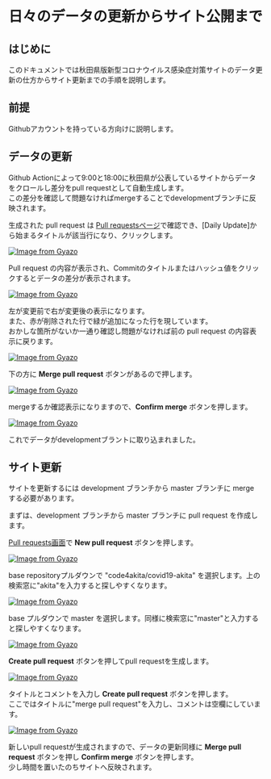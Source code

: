 # 日々のデータの更新からサイト公開まで

## はじめに

このドキュメントでは秋田県版新型コロナウイルス感染症対策サイトのデータ更新の仕方からサイト更新までの手順を説明します。

## 前提

Githubアカウントを持っている方向けに説明します。  

## データの更新

Github Actionによって9:00と18:00に秋田県が公表しているサイトからデータをクロールし差分をpull requestとして自動生成します。  
この差分を確認して問題なければmergeすることでdevelopmentブランチに反映されます。  

生成された pull request は [Pull requestsページ](https://github.com/code4akita/covid19-akita/pull)で確認でき、[Daily Update]から始まるタイトルが該当行になり、クリックします。  

[![Image from Gyazo](https://i.gyazo.com/b7e35f8d15b1ed84bd6b888e97e06697.png)](https://github.com/code4akita/covid19-akita/pulls)


Pull request の内容が表示され、Commitのタイトルまたはハッシュ値をクリックするとデータの差分が表示されます。

[![Image from Gyazo](https://i.gyazo.com/5fd31d00a688217a04fcff3f80403ac2.png)](https://github.com/code4akita/covid19-akita/pull/29/commits/8394b628014a59c789280b826b60286d4e2142ef)


左が変更前で右が変更後の表示になります。  
また、赤が削除された行で緑が追加になった行を現しています。  
おかしな箇所がないか一通り確認し問題がなければ前の pull request の内容表示に戻ります。

[![Image from Gyazo](https://i.gyazo.com/a2330b6afb01bb3ee67896c7ee4f7c3e.png)](https://github.com/code4akita/covid19-akita/pull/29/commits/8394b628014a59c789280b826b60286d4e2142ef)

下の方に __Merge pull request__ ボタンがあるので押します。

[![Image from Gyazo](https://i.gyazo.com/c9945328a958af8d8c191edb701529d6.png)](https://github.com/code4akita/covid19-akita/pull/29)

mergeするか確認表示になりますので、__Confirm merge__ ボタンを押します。

[![Image from Gyazo](https://i.gyazo.com/cce828e5ce1891ca505c44a85870867c.png)](https://gyazo.com/cce828e5ce1891ca505c44a85870867c)

これでデータがdevelopmentブラントに取り込まれました。

## サイト更新

サイトを更新するには development ブランチから master ブランチに merge する必要があります。  

まずは、development ブランチから master ブランチに pull request を作成します。  

[Pull requests画面](https://github.com/code4akita/covid19-akita/pulls)で __New pull request__ ボタンを押します。  

[![Image from Gyazo](https://i.gyazo.com/a35bcacb29a3ca40c662e4326a64f010.png)](https://github.com/code4akita/covid19-akita/pulls)


base repositoryプルダウンで "code4akita/covid19-akita" を選択します。上の検索窓に"akita"を入力すると探しやすくなります。  

[![Image from Gyazo](https://i.gyazo.com/713ed7b163d6f01fd2cc6ef74bc668bf.png)](https://github.com/katsuyoshi/covid19-akita/compare/development...code4akita:development)

base プルダウンで master を選択します。同様に検索窓に"master"と入力すると探しやすくなります。  

[![Image from Gyazo](https://i.gyazo.com/fa267cf2618ca8139c3799a4e86af66e.png)](hhttps://github.com/code4akita/covid19-akita/compare/development...code4akita:development)


__Create pull request__ ボタンを押してpull requestを生成します。  

[![Image from Gyazo](https://i.gyazo.com/039068f28434e0a5bfe1855dbe7683fa.png)](https://github.com/code4akita/covid19-akita/compare/master...code4akita:development)



タイトルとコメントを入力し __Create pull request__ ボタンを押します。  
ここではタイトルに"merge pull request"を入力し、コメントは空欄にしています。  

[![Image from Gyazo](https://i.gyazo.com/b27555e7d889a085ba8e1a1af4722ef2.png)](https://github.com/code4akita/covid19-akita/compare/master...code4akita:development)


新しいpull requestが生成されますので、データの更新同様に __Merge pull request__ ボタンを押し __Confirm merge__ ボタンを押します。  
少し時間を置いたのちサイトへ反映されます。
